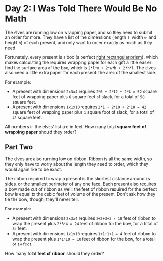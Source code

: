 # Day 2: I Was Told There Would Be No Math

The elves are running low on wrapping paper, and so they need to submit an order
for more. They have a list of the dimensions (length `l`, width `w`, and height
`h`) of each present, and only want to order exactly as much as they need.

Fortunately, every present is a box (a perfect [right rectangular prism](https://en.wikipedia.org/wiki/Cuboid#Rectangular_cuboid)),
which makes calculating the required wrapping paper for each gift a little
easier: find the surface area of the box, which is `2*l*w + 2*w*h + 2*h*l`. The
elves also need a little extra paper for each present: the area of the smallest
side.

For example:

- A present with dimensions `2x3x4` requires `2*6 + 2*12 + 2*8 = 52` square feet
  of wrapping paper plus `6` square feet of slack, for a total of `58` square feet.
- A present with dimensions `1x1x10` requires `2*1 + 2*10 + 2*10 = 42` square
  feet of wrapping paper plus `1` square foot of slack, for a total of `43`
  square feet.

All numbers in the elves' list are in feet. How many total
**square feet of wrapping paper** should they order?

## Part Two

The elves are also running low on ribbon. Ribbon is all the same width, so they
only have to worry about the length they need to order, which they would again
like to be exact.

The ribbon required to wrap a present is the shortest distance around its sides,
or the smallest perimeter of any one face. Each present also requires a bow made
out of ribbon as well; the feet of ribbon required for the perfect bow is equal
to the cubic feet of volume of the present. Don't ask how they tie the bow,
though; they'll never tell.

For example:

- A present with dimensions `2x3x4` requires `2+2+3+3 = 10` feet of ribbon to
  wrap the present plus `2*3*4 = 24` feet of ribbon for the bow, for a total of
  `34` feet.
- A present with dimensions `1x1x10` requires `1+1+1+1 = 4` feet of ribbon to
  wrap the present plus `1*1*10 = 10` feet of ribbon for the bow, for a total of
  `14` feet.

How many total **feet of ribbon** should they order?
